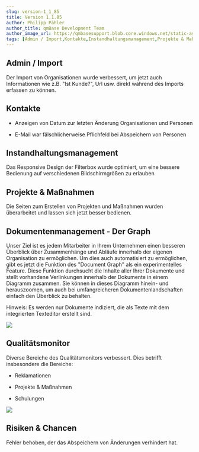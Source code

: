```yaml
---
slug: version-1_1_85
title: Version 1.1.85
author: Philipp Pähler
author_title: qmBase Development Team
author_image_url: https://qmbasesupport.blob.core.windows.net/static-assets/img/persons/paehler_round.png
tags: [Admin / Import,Kontakte,Instandhaltungsmanagement,Projekte & Maßnahmen,Dokumentenmanagement - Der Graph,Qualitätsmonitor,Risiken & Chancen,Changelog]
---
```

## Admin / Import

Der Import von Organisationen wurde verbessert, um jetzt auch Informationen wie z.B. "Ist Kunde?", Url usw. direkt während des Imports erfassen zu können.

## Kontakte

*   Anzeigen von Datum zur letzten Änderung Organisationen und Personen

*   E-Mail war fälschlicherweise Pflichfeld bei Abspeichern von Personen

## Instandhaltungsmanagement

Das Responsive Design der Filterbox wurde optimiert, um eine bessere Bedienung auf verschiedenen Bildschirmgrößen zu erlauben

## Projekte & Maßnahmen

Die Seiten zum Erstellen von Projekten und Maßnahmen wurden überarbeitet und lassen sich jetzt besser bedienen.

## Dokumentenmanagement - Der Graph

Unser Ziel ist es jedem Mitarbeiter in Ihrem Unternehmen einen besseren Überblick über Zusammenhänge und Abläufe innerhalb der eigenen Organisation zu ermöglichen. Um dies auch automatisiert zu ermöglichen, gibt es jetzt die Funktion des "Document Graph" als ein experimentelles Feature. Diese Funktion durchsucht die Inhalte aller Ihrer Dokumente und stellt vorhandene Verlinkungen innerhalb der Dokumente in einem Diagramm zusammen. Sie können in dieses Diagramm hinein- und herauszoomen, um auch bei umfangreicheren Dokumentenlandschaften einfach den Überblick zu behalten.

Hinweis: Es werden nur Dokumente indiziert, die als Texte mit dem integrierten Texteditor erstellt sind.

![](https://caqadmin.blob.core.windows.net/releasenotes/70-images/mceclip1.png)

## Qualitätsmonitor

Diverse Bereiche des Qualitätsmonitors verbessert. Dies betrifft insbesondere die Bereiche:

*   Reklamationen

*   Projekte & Maßnahmen

*   Schulungen

![](https://caqadmin.blob.core.windows.net/releasenotes/70-images/mceclip0.png)

## Risiken & Chancen

Fehler behoben, der das Abspeichern von Änderungen verhindert hat.